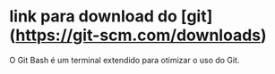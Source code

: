 # link para download do [git] (https://git-scm.com/downloads)

O Git Bash é um terminal extendido para otimizar o uso do Git.
